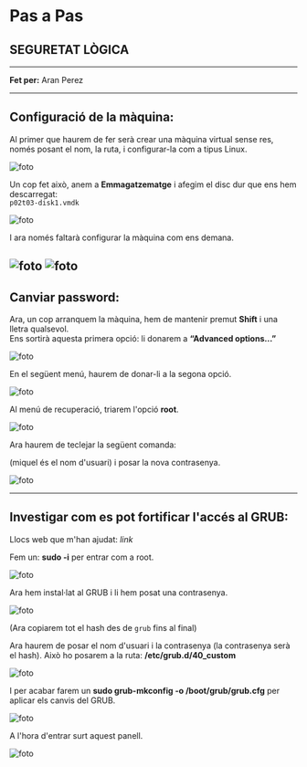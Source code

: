 # Pas a Pas  
## SEGURETAT LÒGICA

---

**Fet per:** Aran Perez

---

## Configuració de la màquina:

Al primer que haurem de fer serà crear una màquina virtual sense res, només posant el nom, la ruta, i configurar-la com a tipus Linux.

![foto](img/1.jpg)

Un cop fet això, anem a **Emmagatzematge** i afegim el disc dur que ens hem descarregat:  
`p02t03-disk1.vmdk`

![foto](img/imatge_2.1.jpg.png)

I ara només faltarà configurar la màquina com ens demana.

![foto](img/imatge_4.jpg)
![foto](img/imatge_5.jpg)
---

## Canviar password:

Ara, un cop arranquem la màquina, hem de mantenir premut **Shift** i una lletra qualsevol.  
Ens sortirà aquesta primera opció: li donarem a **“Advanced options…”**

![foto](img/imatge_6.jpg)

En el següent menú, haurem de donar-li a la segona opció.

![foto](img/imatge_7.jpg)

Al menú de recuperació, triarem l'opció **root**.

![foto](img/imatge_8.jpg)

Ara haurem de teclejar la següent comanda:  

(miquel és el nom d'usuari) i posar la nova contrasenya.

![foto](img/imatge_9.jpg)

---

## Investigar com es pot fortificar l'accés al GRUB:

Llocs web que m'han ajudat: *link*


Fem un: **sudo -i** per entrar com a root.

![foto](img/imatge_10.jpg)

Ara hem instal·lat al GRUB i li hem posat una contrasenya.

![foto](img/imatge_11.jpg)

(Ara copiarem tot el hash des de `grub` fins al final)

Ara haurem de posar el nom d'usuari i la contrasenya (la contrasenya serà el hash). Això ho posarem a la ruta: **/etc/grub.d/40_custom**  

![foto](img/imatge_12.jpg)

I per acabar farem un **sudo grub-mkconfig -o /boot/grub/grub.cfg** per aplicar els canvis del GRUB.

![foto](img/imatge_13.jpg)

A l'hora d'entrar surt aquest panell.

![foto](img/imatge_14.jpg)






